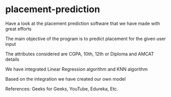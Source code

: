 # placement-prediction
Have a look at the placement prediction software that we have made with great efforts

The main objective of the program is to predict placement for the given user input

The attributes considered are CGPA, 10th, 12th or Diploma and AMCAT details

We have integrated Linear Regression algorithm and KNN algorithm

Based on the integration we have created our own model

References:
Geeks for Geeks,
YouTube,
Edureka,
Etc.
